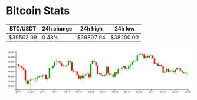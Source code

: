 # Bitcoin Stats

BTC/USDT|24h change|24h high|24h low|
|---|---|---|---|
|$39503.09|0.48%|$39807.94|$38200.00|

<img src="./chart.svg">
